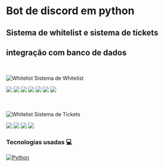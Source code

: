 # Bot de discord em python 
## Sistema de whitelist e sistema de tickets
## integração com banco de dados
<br>

![Whitelist](https://img.shields.io/badge/Whitelist-%F0%9F%93%84-succses) Sistema de Whitelist



<div>
    <img src="prints/1.png"/>
    <img src="prints/2.png"/>
    <img src="prints/3.png"/>
    <img src="prints/4.png"/>
    <img src="prints/5.png"/>
    <img src="prints/6.png"/>
    <img src="prints/7.png"/>

<br>
<br>
<br>

![Whitelist](https://img.shields.io/badge/Tickets-%F0%9F%93%A9-important) Sistema de Tickets


<div>
    <img src="prints/8.png"/>
    <img src="prints/9.png"/>
    <img src="prints/10.png"/>
    <img src="prints/11.png"/>
    



### Tecnologias usadas 💻
[![Python](https://img.shields.io/badge/Python-3776AB?style=for-the-badge&labelColor=FFD43B&logoColor=3776AB&logo=python)](https://github.com/konaly/Tabuada)

